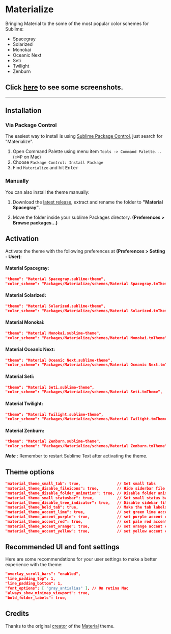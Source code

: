 # Materialize
Bringing Material to the some of the most popular color schemes for Sublime:

* Spacegray
* Solarized
* Monokai
* Oceanic Next
* Seti
* Twilight
* Zenburn

## Click [here](/screenshots.md) to see some screenshots.

---

## Installation

### Via Package Control

The easiest way to install is using [Sublime Package Control](https://sublime.wbond.net), just search for "Materialize".

1. Open Command Palette using menu item `Tools -> Command Palette...` (<kbd>⇧</kbd><kbd>⌘</kbd><kbd>P</kbd> on Mac)
2. Choose `Package Control: Install Package`
3. Find `Materialize` and hit <kbd>Enter</kbd>


### Manually

You can also install the theme manually:

1. Download the [latest release](https://github.com/saadq/Material-Spacegray/releases/latest), extract and rename the folder to **"Material Spacegray"**.

2. Move the folder inside your sublime Packages directory. **(Preferences > Browse packages...)**


## Activation
Activate the theme with the following preferences at  **(Preferences > Setting - User)**:

#### Material Spacegray:
```json
"theme": "Material Spacegray.sublime-theme",
"color_scheme": "Packages/Materialize/schemes/Material Spacegray.tmTheme",
```

#### Material Solarized:
```json
"theme": "Material Solarized.sublime-theme",
"color_scheme": "Packages/Materialize/schemes/Material Solarized.tmTheme",
```

#### Material Monokai:
```json
"theme": "Material Monokai.sublime-theme",
"color_scheme": "Packages/Materialize/schemes/Material Monokai.tmTheme",
```

#### Material Oceanic Next:
```json
"theme": "Material Oceanic Next.sublime-theme",
"color_scheme": "Packages/Materialize/schemes/Material Oceanic Next.tmTheme",
```

#### Material Seti:
```json
"theme": "Material Seti.sublime-theme",
"color_scheme": "Packages/Materialize/schemes/Material Seti.tmTheme",
```

#### Material Twilight:
```json
"theme": "Material Twilight.sublime-theme",
"color_scheme": "Packages/Materialize/schemes/Material Twilight.tmTheme",
```

#### Material Zenburn:
```json
"theme": "Material Zenburn.sublime-theme",
"color_scheme": "Packages/Materialize/schemes/Material Zenburn.tmTheme",
```

***Note*** : Remember to restart Sublime Text after activating the theme.

## Theme options

```json
"material_theme_small_tab": true,                // Set small tabs
"material_theme_disable_fileicons": true,        // Hide siderbar file type icons
"material_theme_disable_folder_animation": true, // Disable folder animation
"material_theme_small_statusbar": true,          // Set small status bar
"material_theme_disable_tree_indicator": true,   // Disable sidebar file indicator
"material_theme_bold_tab": true,                 // Make the tab labels bolder
"material_theme_accent_lime": true,              // set green lime accent color
"material_theme_accent_purple": true,            // set purple accent color
"material_theme_accent_red": true,               // set pale red accent color
"material_theme_accent_orange": true,            // set orange accent color
"material_theme_accent_yellow": true,            // set yellow accent color
```

## Recommended UI and font settings
Here are some recommendations for your user settings to make a better experience with the theme:

```json
"overlay_scroll_bars": "enabled",
"line_padding_top": 1,
"line_padding_bottom": 1,
"font_options": [ "gray_antialias" ], // On retina Mac
"always_show_minimap_viewport": true,
"bold_folder_labels": true,
```

## Credits
Thanks to the original [creator](https://github.com/equinusocio) of the [Material](https://github.com/equinusocio/material-theme) theme.